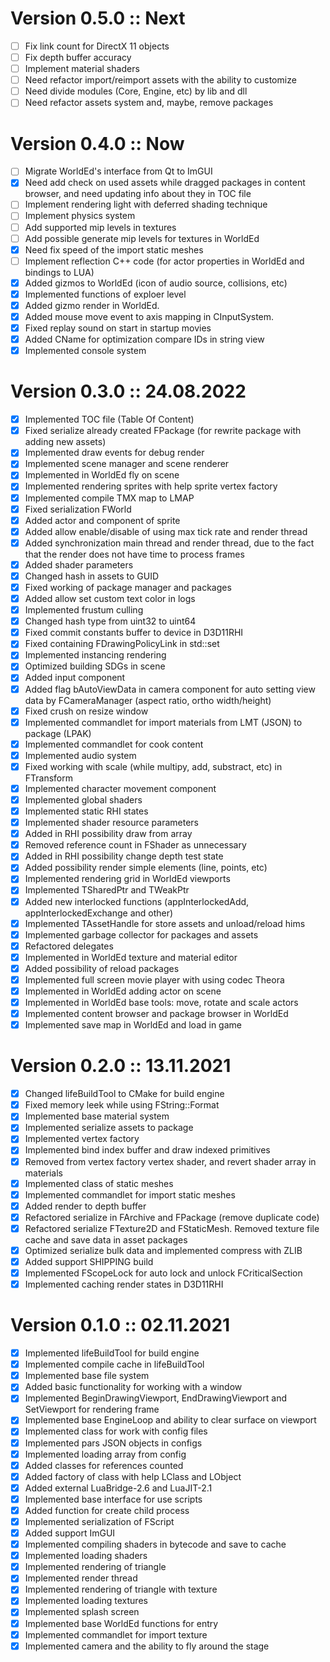 # Version 0.5.0 :: Next
- [ ] Fix link count for DirectX 11 objects 
- [ ] Fix depth buffer accuracy
- [ ] Implement material shaders
- [ ] Need refactor import/reimport assets with the ability to customize
- [ ] Need divide modules (Core, Engine, etc) by lib and dll
- [ ] Need refactor assets system and, maybe, remove packages
 
 # Version 0.4.0 :: Now	
- [ ] Migrate WorldEd's interface from Qt to ImGUI
- [X] Need add check on used assets while dragged packages in content browser, and need updating info about they in TOC file
- [ ] Implement rendering light with deferred shading technique
- [ ] Implement physics system
- [ ] Add supported mip levels in textures
- [ ] Add possible generate mip levels for textures in WorldEd
- [X] Need fix speed of the import static meshes
- [ ] Implement reflection C++ code (for actor properties in WorldEd and bindings to LUA)
- [x] Added gizmos to WorldEd (icon of audio source, collisions, etc)
- [x] Implemented functions of exploer level
- [x] Added gizmo render in WorldEd.
- [x] Added mouse move event to axis mapping in CInputSystem.
- [x] Fixed replay sound on start in startup movies
- [x] Added CName for optimization compare IDs in string view
- [x] Implemented console system

 # Version 0.3.0 :: 24.08.2022
- [x] Implemented TOC file (Table Of Content)
- [x] Fixed serialize already created FPackage (for rewrite package with adding new assets)
- [x] Implemented draw events for debug render
- [x] Implemented scene manager and scene renderer
- [x] Implemented in WorldEd fly on scene
- [x] Implemented rendering sprites with help sprite vertex factory
- [x] Implemented compile TMX map to LMAP
- [x] Fixed serialization FWorld
- [x] Added actor and component of sprite
- [x] Added allow enable/disable of using max tick rate and render thread
- [x] Added synchronization main thread and render thread, due to the fact that the render does not have time to process frames
- [x] Added shader parameters
- [x] Changed hash in assets to GUID
- [x] Fixed working of package manager and packages
- [x] Added allow set custom text color in logs
- [x] Implemented frustum culling
- [x] Changed hash type from uint32 to uint64
- [x] Fixed commit constants buffer to device in D3D11RHI
- [x] Fixed containing FDrawingPolicyLink in std::set
- [x] Implemented instancing rendering
- [x] Optimized building SDGs in scene
- [x] Added input component
- [x] Added flag bAutoViewData in camera component for auto setting view data by FCameraManager (aspect ratio, ortho width/height)
- [x] Fixed crush on resize window
- [x] Implemented commandlet for import materials from LMT (JSON) to package (LPAK)
- [x] Implemented commandlet for cook content
- [x] Implemented audio system
- [x] Fixed working with scale (while multipy, add, substract, etc) in FTransform
- [x] Implemented character movement component
- [x] Implemented global shaders
- [x] Implemented static RHI states
- [x] Implemented shader resource parameters
- [x] Added in RHI possibility draw from array
- [x] Removed reference count in FShader as unnecessary
- [x] Added in RHI possibility change depth test state
- [x] Added possibility render simple elements (line, points, etc)
- [x] Implemented rendering grid in WorldEd viewports
- [x] Implemented TSharedPtr and TWeakPtr
- [x] Added new interlocked functions (appInterlockedAdd, appInterlockedExchange and other)
- [x] Implemented TAssetHandle for store assets and unload/reload hims
- [x] Implemented garbage collector for packages and assets
- [x] Refactored delegates
- [x] Implemented in WorldEd texture and material editor
- [x] Added possibility of reload packages
- [x] Implemented full screen movie player with using codec Theora
- [x] Implemented in WorldEd adding actor on scene
- [x] Implemented in WorldEd base tools: move, rotate and scale actors
- [x] Implemented content browser and package browser in WorldEd
- [x] Implemented save map in WorldEd and load in game
	
 # Version 0.2.0 :: 13.11.2021
- [x] Changed lifeBuildTool to CMake for build engine
- [x] Fixed memory leek while using FString::Format
- [x] Implemented base material system
- [x] Implemented serialize assets to package
- [x] Implemented vertex factory
- [x] Implemented bind index buffer and draw indexed primitives
- [x] Removed from vertex factory vertex shader, and revert shader array in materials
- [x] Implemented class of static meshes
- [x] Implemented commandlet for import static meshes
- [x] Added render to depth buffer
- [x] Refactored serialize in FArchive and FPackage (remove duplicate code)
- [x] Refactored serialize FTexture2D and FStaticMesh. Removed texture file cache and save data in asset packages
- [x] Optimized serialize bulk data and implemented compress with ZLIB
- [x] Added support SHIPPING build
- [x] Implemented FScopeLock for auto lock and unlock FCriticalSection
- [x] Implemented caching render states in D3D11RHI

# Version 0.1.0 :: 02.11.2021
- [x] Implemented lifeBuildTool for build engine
- [x] Implemented compile cache in lifeBuildTool
- [x] Implemented base file system
- [x] Added basic functionality for working with a window
- [x] Implemented BeginDrawingViewport, EndDrawingViewport and SetViewport for rendering frame
- [x] Implemented base EngineLoop and ability to clear surface on viewport
- [x] Implemented class for work with config files
- [x] Implemented pars JSON objects in configs
- [x] Implemented loading array from config
- [x] Added classes for references ​counted
- [x] Added factory of class with help LClass and LObject
- [x] Added external LuaBridge-2.6 and LuaJIT-2.1
- [x] Implemented base interface for use scripts
- [x] Added function for create child process
- [x] Implemented serialization of FScript
- [x] Added support ImGUI
- [x] Implemented compiling shaders in bytecode and save to cache
- [x] Implemented loading shaders
- [x] Implemented rendering of triangle
- [x] Implemented render thread
- [x] Implemented rendering of triangle with texture
- [x] Implemented loading textures
- [x] Implemented splash screen
- [x] Implemented base WorldEd functions for entry
- [x] Implemented commandlet for import texture
- [x] Implemented camera and the ability to fly around the stage